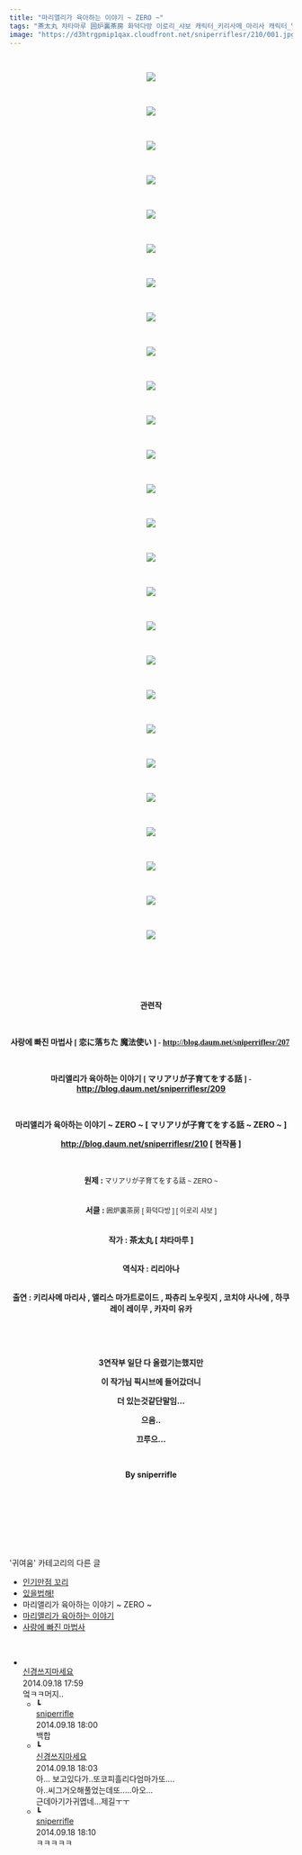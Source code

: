 ```yaml
---
title: "마리앨리가 육아하는 이야기 ~ ZERO ~"
tags: "茶太丸 챠타마루 囲炉裏茶房 화덕다방 이로리_샤보 캐릭터_키리사메_마리사 캐릭터_앨리스_마가트로이드 캐릭터_파츄리_널릿지 캐릭터_코치야_사나에 캐릭터_하쿠레이_레이무 캐릭터_카자미_유카 귀여움"
image: "https://d3htrgpmip1qax.cloudfront.net/sniperriflesr/210/001.jpg"
---
```

<div class="article">
<p style="TEXT-ALIGN: center"> </p>
<p style="TEXT-ALIGN: center"><img src="{{ site.imgserver5 }}/sniperriflesr/210/001.jpg"/></p>
<p style="TEXT-ALIGN: center"> </p>
<p style="TEXT-ALIGN: center"><img src="{{ site.imgserver5 }}/sniperriflesr/210/002.jpg"/></p>
<p style="TEXT-ALIGN: center"> </p>
<p style="TEXT-ALIGN: center"><img src="{{ site.imgserver5 }}/sniperriflesr/210/003.jpg"/></p>
<p style="TEXT-ALIGN: center"> </p>
<p style="TEXT-ALIGN: center"><img src="{{ site.imgserver5 }}/sniperriflesr/210/004.jpg"/></p>
<p style="TEXT-ALIGN: center"> </p>
<p style="TEXT-ALIGN: center"><img src="{{ site.imgserver5 }}/sniperriflesr/210/005.jpg"/></p>
<p style="TEXT-ALIGN: center"> </p>
<p style="TEXT-ALIGN: center"><img src="{{ site.imgserver5 }}/sniperriflesr/210/006.jpg"/></p>
<p style="TEXT-ALIGN: center"> </p>
<p style="TEXT-ALIGN: center"><img src="{{ site.imgserver5 }}/sniperriflesr/210/007.jpg"/></p>
<p style="TEXT-ALIGN: center"> </p>
<p style="TEXT-ALIGN: center"><img src="{{ site.imgserver5 }}/sniperriflesr/210/008.jpg"/></p>
<p style="TEXT-ALIGN: center"> </p>
<p style="TEXT-ALIGN: center"><img src="{{ site.imgserver5 }}/sniperriflesr/210/009.jpg"/></p>
<p style="TEXT-ALIGN: center"> </p>
<p style="TEXT-ALIGN: center"><img src="{{ site.imgserver5 }}/sniperriflesr/210/010.jpg"/></p>
<p style="TEXT-ALIGN: center"> </p>
<p style="TEXT-ALIGN: center"><img src="{{ site.imgserver5 }}/sniperriflesr/210/011.jpg"/></p>
<p style="TEXT-ALIGN: center"> </p>
<p style="TEXT-ALIGN: center"><img src="{{ site.imgserver5 }}/sniperriflesr/210/012.jpg"/></p>
<p style="TEXT-ALIGN: center"> </p>
<p style="TEXT-ALIGN: center"><img src="{{ site.imgserver5 }}/sniperriflesr/210/013.jpg"/></p>
<p style="TEXT-ALIGN: center"> </p>
<p style="TEXT-ALIGN: center"><img src="{{ site.imgserver5 }}/sniperriflesr/210/014.jpg"/></p>
<p style="TEXT-ALIGN: center"> </p>
<p style="TEXT-ALIGN: center"><img src="{{ site.imgserver5 }}/sniperriflesr/210/015.jpg"/></p>
<p style="TEXT-ALIGN: center"> </p>
<p style="TEXT-ALIGN: center"><img src="{{ site.imgserver5 }}/sniperriflesr/210/016.jpg"/></p>
<p style="TEXT-ALIGN: center"> </p>
<p style="TEXT-ALIGN: center"><img src="{{ site.imgserver5 }}/sniperriflesr/210/017.jpg"/></p>
<p style="TEXT-ALIGN: center"> </p>
<p style="TEXT-ALIGN: center"><img src="{{ site.imgserver5 }}/sniperriflesr/210/018.jpg"/></p>
<p style="TEXT-ALIGN: center"> </p>
<p style="TEXT-ALIGN: center"><img src="{{ site.imgserver5 }}/sniperriflesr/210/019.jpg"/></p>
<p style="TEXT-ALIGN: center"> </p>
<p style="TEXT-ALIGN: center"><img src="{{ site.imgserver5 }}/sniperriflesr/210/020.jpg"/></p>
<p style="TEXT-ALIGN: center"> </p>
<p style="TEXT-ALIGN: center"><img src="{{ site.imgserver5 }}/sniperriflesr/210/021.jpg"/></p>
<p style="TEXT-ALIGN: center"> </p>
<p style="TEXT-ALIGN: center"><img src="{{ site.imgserver5 }}/sniperriflesr/210/022.jpg"/></p>
<p style="TEXT-ALIGN: center"> </p>
<p style="TEXT-ALIGN: center"><img src="{{ site.imgserver5 }}/sniperriflesr/210/023.jpg"/></p>
<p style="TEXT-ALIGN: center"> </p>
<p style="TEXT-ALIGN: center"><img src="{{ site.imgserver5 }}/sniperriflesr/210/024.jpg"/></p>
<p style="TEXT-ALIGN: center"> </p>
<p style="TEXT-ALIGN: center"><img src="{{ site.imgserver5 }}/sniperriflesr/210/025.jpg"/></p>
<p style="TEXT-ALIGN: center"> </p>
<p style="TEXT-ALIGN: center"><img src="{{ site.imgserver5 }}/sniperriflesr/210/026.jpg"/></p>
<p style="TEXT-ALIGN: center"> </p>
<p style="TEXT-ALIGN: center"> </p>
<p style="TEXT-ALIGN: center"> </p>
<p style="TEXT-ALIGN: center"><strong>관련작</strong></p>
<p style="TEXT-ALIGN: center"><strong></strong> </p>
<p style="TEXT-ALIGN: center"><span style="FONT-FAMILY: SDWebKidsCartoon"><strong>사랑에 빠진 마법사 [ 恋に落ちた 魔法使い ] - </strong><a href="http://blog.daum.net/sniperriflesr/207" target="_blank"><strong>http://blog.daum.net/sniperriflesr/207</strong></a><strong> </strong></span></p>
<p style="TEXT-ALIGN: center"><span style="FONT-FAMILY: SDWebKidsCartoon"></span><strong> </strong></p>
<p style="TEXT-ALIGN: center"><span style="FONT-FAMILY: SDWebKidsCartoon"><strong>마리앨리가 육아하는 이야기 [ マリアリが子育てをする話 ] - </strong></span><a href="http://blog.daum.net/sniperriflesr/209" target="_blank"><strong>http://blog.daum.net/sniperriflesr/209</strong></a><strong></strong></p>
<p style="TEXT-ALIGN: center"> </p>
<p style="TEXT-ALIGN: center"><strong>마리앨리가 육아하는 이야기 ~ ZERO ~ [ マリアリが子育てをする話 ~ ZERO ~ ] </strong></p>
<p style="TEXT-ALIGN: center"><strong> </strong><a href="http://blog.daum.net/sniperriflesr/210" target="_blank"><strong>http://blog.daum.net/sniperriflesr/210</strong></a><strong> [ 현작품 ] </strong><strong></strong></p>
<p style="TEXT-ALIGN: center"> </p>
<p style="TEXT-ALIGN: center"><strong>원제 : <span style="TEXT-TRANSFORM: none;  TEXT-INDENT: 0px;  DISPLAY: inline !important;  FONT: 12px/20px 'Lucida Grande', 'Hiragino Kaku Gothic ProN', Meiryo, sans-serif;  WHITE-SPACE: normal;  FLOAT: none;  LETTER-SPACING: normal;  WORD-SPACING: 0px;  -webkit-text-stroke-width: 0px; ">マリアリが子育てをする話 ~ ZERO ~</span></strong></p>
<p style="TEXT-ALIGN: center"><br/><strong>서클 : <span style="TEXT-TRANSFORM: none;  TEXT-INDENT: 0px;  DISPLAY: inline !important;  FONT: 12px/20px 'Lucida Grande', 'Hiragino Kaku Gothic ProN', Meiryo, sans-serif;  WHITE-SPACE: normal;  FLOAT: none;  LETTER-SPACING: normal;  WORD-SPACING: 0px;  -webkit-text-stroke-width: 0px; ">囲炉裏茶房 [ 화덕다방 ] [ 이로리 샤보 ]</span></strong></p>
<p style="TEXT-ALIGN: center"><br/><strong>작가 : 茶太丸 [ 챠타마루 ]</strong></p>
<p style="TEXT-ALIGN: center"><br/><strong>역식자 : 리리아나</strong></p>
<p style="TEXT-ALIGN: center"><br/><strong>출연 : 키리사메 마리사 , 앨리스 마가트로이드 , 파츄리 노우릿지 , 코치야 사나에 , 하쿠레이 레이무 , 카자미 유카</strong></p>
<p style="TEXT-ALIGN: center"><strong></strong> </p>
<p style="TEXT-ALIGN: center"><strong></strong> </p>
<p style="TEXT-ALIGN: center"><strong>3연작부 일단 다 올렸기는했지만</strong></p>
<p style="TEXT-ALIGN: center"><strong>이 작가님 픽시브에 들어갔더니</strong></p>
<p style="TEXT-ALIGN: center"><strong>더 있는것같단말임...</strong></p>
<p style="TEXT-ALIGN: center"><strong>으음..</strong></p>
<p style="TEXT-ALIGN: center"><strong>끄루으...</strong></p>
<p style="TEXT-ALIGN: center"><strong></strong> </p>
<p style="TEXT-ALIGN: center"><strong>By sniperrifle</strong></p>
<p style="TEXT-ALIGN: center"><strong></strong> </p>
<p style="TEXT-ALIGN: center"><strong></strong> </p>
<p style="TEXT-ALIGN: center"><strong></strong> </p>
</div><br/>
<div class="another">
<p>'귀여움' 카테고리의 다른 글</p>
<ul>
<li><a href="/sniperriflesr_216">인기만점 꼬리</a></li>
<li><a href="/sniperriflesr_211">있을법해!</a></li>
<li>마리앨리가 육아하는 이야기 ~ ZERO ~</li>
<li><a href="/sniperriflesr_209">마리앨리가 육아하는 이야기</a></li>
<li><a href="/sniperriflesr_207">사랑에 빠진 마법사</a></li>
</ul>
</div><br/>
<div class="comment" id="commentListBlock_210" style="display:block"><ul><li class="firstCmt"><div class="opinionListMenu">
<div class="icon"><img alt="" class="myicon" src="http://i1.daumcdn.net/pimg/blog/p_img/mycon/basic_2.gif"/></div>
<div class="fl">
<a class="bold" href="http://blog.daum.net/ghcjf1001" target="_blank">신경쓰지마세요 </a>
<div style="width: 1px; height: 1px; overflow: hidden; visibility: hidden; border:1px solid red">
<span id="uname151" style="display:none;">신경쓰지마세요</span>
<span id="pwd151" style="display:none;"></span>
<span id="emailblog151" name="http://blog.daum.net/ghcjf1001" style="display:none;"></span>
<span id="open151" style="display:none">Y</span>
</div>
</div>
<div class="sDateTime">2014.09.18 17:59</div>
</div>
<div class="cont" id="Text151">엌ㅋㅋ머지..</div>
<div class="contReArea" id="inWrite151" style="display:none;"></div>
<ul><li class="secondCmt"><div class="opinionListMenuRe" id="parent_151">
<div class="reIcon">┗</div>
<div class="icon"><img alt="" class="myicon" src="http://cfile223.uf.daum.net/M21x21/224D904D53CEAE1D163CF5"/></div>
<div class="fl">
<a class="bold" href="http://blog.daum.net/sniperriflesr" target="_blank">sniperrifle </a>
<div style="width: 1px; height: 1px; overflow: hidden; visibility: hidden; border:1px solid red">
<span id="uname152" style="display:none;">sniperrifle</span>
<span id="pwd152" style="display:none;"></span>
<span id="emailblog152" name="http://blog.daum.net/sniperriflesr" style="display:none;"></span>
<span id="open152" style="display:none">Y</span>
</div>
</div>
<div class="sDateTime">2014.09.18 18:00</div>
</div>
<div class="contRe" id="Text152">백합</div>
<div class="contReReArea" id="inWrite152" style="display:none;"></div>
</li><li class="secondCmt"><div class="opinionListMenuRe" id="parent_151">
<div class="reIcon">┗</div>
<div class="icon"><img alt="" class="myicon" src="http://i1.daumcdn.net/pimg/blog/p_img/mycon/basic_2.gif"/></div>
<div class="fl">
<a class="bold" href="http://blog.daum.net/ghcjf1001" target="_blank">신경쓰지마세요 </a>
<div style="width: 1px; height: 1px; overflow: hidden; visibility: hidden; border:1px solid red">
<span id="uname153" style="display:none;">신경쓰지마세요</span>
<span id="pwd153" style="display:none;"></span>
<span id="emailblog153" name="http://blog.daum.net/ghcjf1001" style="display:none;"></span>
<span id="open153" style="display:none">Y</span>
</div>
</div>
<div class="sDateTime">2014.09.18 18:03</div>
</div>
<div class="contRe" id="Text153">아... 보고있다가..또코피흘리다엄마가또....<br/>
아..씨그거오해풀었는데또.....아오...<br/>
근데아기가귀엽네...제길ㅜㅜ</div>
<div class="contReReArea" id="inWrite153" style="display:none;"></div>
</li><li class="secondCmt"><div class="opinionListMenuRe" id="parent_151">
<div class="reIcon">┗</div>
<div class="icon"><img alt="" class="myicon" src="http://cfile223.uf.daum.net/M21x21/224D904D53CEAE1D163CF5"/></div>
<div class="fl">
<a class="bold" href="http://blog.daum.net/sniperriflesr" target="_blank">sniperrifle </a>
<div style="width: 1px; height: 1px; overflow: hidden; visibility: hidden; border:1px solid red">
<span id="uname154" style="display:none;">sniperrifle</span>
<span id="pwd154" style="display:none;"></span>
<span id="emailblog154" name="http://blog.daum.net/sniperriflesr" style="display:none;"></span>
<span id="open154" style="display:none">Y</span>
</div>
</div>
<div class="sDateTime">2014.09.18 18:10</div>
</div>
<div class="contRe" id="Text154">ㅋㅋㅋㅋㅋ</div>
<div class="contReReArea" id="inWrite154" style="display:none;"></div>
</li></ul></li></ul>
</div><br/>
<br/>
<p id="refer"></p>
<br/>
